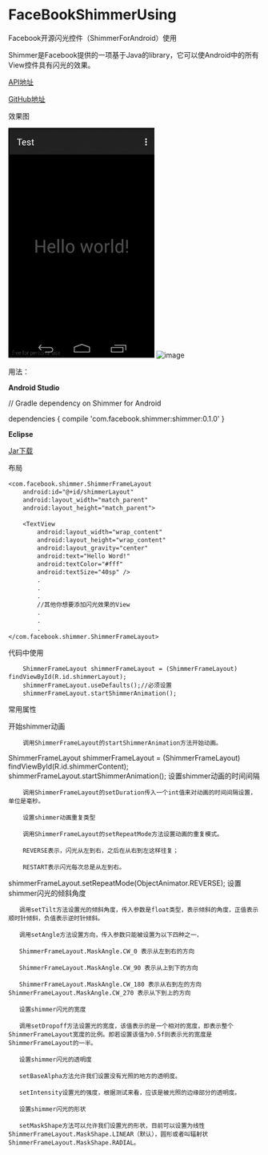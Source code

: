 # FaceBookShimmerUsing
Facebook开源闪光控件（ShimmerForAndroid）使用

Shimmer是Facebook提供的一项基于Java的library，它可以使Android中的所有View控件具有闪光的效果。

[API地址](http://facebook.github.io/shimmer-android/javadoc/index.html)

[GitHub地址](https://github.com/facebook/shimmer-android)

效果图

![image](https://github.com/StrangerMosr/FaceBookShimmerUsing/blob/master/shimmerUsing.gif)
![image](https://github.com/StrangerMosr/FaceBookShimmerUsing/blob/master/shimmerOfficialResults.gif)

用法：

**Android Studio**

// Gradle dependency on Shimmer for Android

dependencies {
    compile 'com.facebook.shimmer:shimmer:0.1.0'
}

**Eclipse**

[Jar下载](http://facebook.github.io/shimmer-android/)

布局

    <com.facebook.shimmer.ShimmerFrameLayout
        android:id="@+id/shimmerLayout"
        android:layout_width="match_parent"
        android:layout_height="match_parent">

        <TextView
            android:layout_width="wrap_content"
            android:layout_height="wrap_content"
            android:layout_gravity="center"
            android:text="Hello Word!"
            android:textColor="#fff"
            android:textSize="40sp" />
            .
            .
            .
            //其他你想要添加闪光效果的View
            .
            .
            .
    </com.facebook.shimmer.ShimmerFrameLayout>


代码中使用

        ShimmerFrameLayout shimmerFrameLayout = (ShimmerFrameLayout) findViewById(R.id.shimmerLayout);
        shimmerFrameLayout.useDefaults();//必须设置
        shimmerFrameLayout.startShimmerAnimation();

常用属性

 开始shimmer动画

        调用ShimmerFrameLayout的startShimmerAnimation方法开始动画。

ShimmerFrameLayout shimmerFrameLayout = (ShimmerFrameLayout) findViewById(R.id.shimmerContent);
shimmerFrameLayout.startShimmerAnimation();
        设置shimmer动画的时间间隔

        调用ShimmerFrameLayout的setDuration传入一个int值来对动画的时间间隔设置，单位是毫秒。

        设置shimmer动画重复类型

        调用ShimmerFrameLayout的setRepeatMode方法设置动画的重复模式。

        REVERSE表示，闪光从左到右，之后在从右到左这样往复；

        RESTART表示闪光每次总是从左到右。

shimmerFrameLayout.setRepeatMode(ObjectAnimator.REVERSE);
       设置shimmer闪光的倾斜角度

       调用setTilt方法设置光的倾斜角度，传入参数是float类型，表示倾斜的角度，正值表示顺时针倾斜，负值表示逆时针倾斜。

       调用setAngle方法设置方向，传入参数只能被设置为以下四种之一，

       ShimmerFrameLayout.MaskAngle.CW_0 表示从左到右的方向

       ShimmerFrameLayout.MaskAngle.CW_90 表示从上到下的方向

       ShimmerFrameLayout.MaskAngle.CW_180 表示从右到左的方向ShimmerFrameLayout.MaskAngle.CW_270 表示从下到上的方向

       设置shimmer闪光的宽度

       调用setDropoff方法设置光的宽度，该值表示的是一个相对的宽度，即表示整个ShimmerFrameLayout宽度的比例。即若设置该值为0.5f则表示光的宽度是ShimmerFrameLayout的一半。

       设置shimmer闪光的透明度

       setBaseAlpha方法允许我们设置没有光照的地方的透明度。

       setIntensity设置光的强度，根据测试来看，应该是被光照的边缘部分的透明度。

       设置shimmer闪光的形状

       setMaskShape方法可以允许我们设置光的形状，目前可以设置为线性ShimmerFrameLayout.MaskShape.LINEAR（默认），圆形或者叫辐射状ShimmerFrameLayout.MaskShape.RADIAL。
